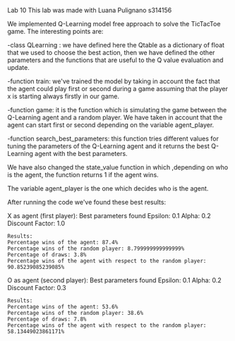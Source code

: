 Lab 10 
This lab was made with Luana Pulignano s314156

We implemented Q-Learning model free approach to solve the TicTacToe game. The interesting points are:

-class QLearning : we have defined here the Qtable as a dictionary of float that we used to choose the best action, then we have defined the other parameters and the functions that are useful to the Q value evaluation and update.

-function train: we've trained the model by taking in account the fact that the agent could play first or second during a game assuming that the player x is starting always firstly in our game.

-function game: it is the function which is simulating the game between the Q-Learning agent and a random player. We have taken in account that the agent can start first or second depending on the variable agent_player.

-function search_best_parameters: this function tries different values for tuning the parameters of the Q-Learning agent and it returns the best Q-Learning agent with the best parameters.

We have also changed the state_value function in which ,depending on who is the agent, the function returns 1 if the agent wins. 

The variable agent_player is the one which decides who is the agent.

After running the code we've found these best results:

X as agent (first player):
    Best parameters found
    Epsilon: 0.1
    Alpha: 0.2
    Discount Factor: 1.0

    Results:
    Percentage wins of the agent: 87.4%
    Percentage wins of the random player: 8.799999999999999%
    Percentage of draws: 3.8%
    Percentage wins of the agent with respect to the random player: 90.85239085239085%

O as agent (second player):
    Best parameters found
    Epsilon: 0.1
    Alpha: 0.2
    Discount Factor: 0.3

    Results:
    Percentage wins of the agent: 53.6%
    Percentage wins of the random player: 38.6%
    Percentage of draws: 7.8%
    Percentage wins of the agent with respect to the random player: 58.13449023861171%  